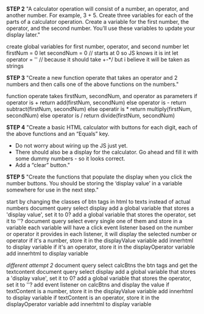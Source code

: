 **STEP 2**
"A  calculator operation will consist of a number, an operator, and another number. For example, 3 + 5. Create three variables for each of the parts of a calculator operation. Create a variable for the first number, the operator, and the second number. You’ll use these variables to update your display later."

create global variables for first number, operator, and second number
let firstNum = 0
let secondNum = 0 // starts at 0 so JS knows it is int
let operator = '' // because it should take +-*/ but i believe it will be taken as strings

**STEP 3**
"Create a new function operate that takes an operator and 2 numbers and then calls one of the above functions on the numbers."

function operate takes firstNum, secondNum, and operator as parameters
if operator is +
    return add(firstNum, secondNum)
else operator is -
    return subtract(firstNum, secondNum)
else operatir is *
    return multiply(firstNum, secondNum)
else operator is /
    return divide(firstNum, secondNum)

**STEP 4**
"Create a basic HTML calculator with buttons for each digit, each of the above functions and an “Equals” key.
- Do not worry about wiring up the JS just yet.
- There should also be a display for the calculator. Go ahead and fill it with some dummy numbers - so it looks correct.
- Add a “clear” button."

**STEP 5**
"Create the functions that populate the display when you click the number buttons. You should be storing the ‘display value’ in a variable somewhere for use in the next step."

start by changing the classes of btn tags in html to texts instead of actual numbers
document query select display
add a global variable that stores a 'display value', set it to 0?
add a global variable that stores the operator, set it to ''?
document query select every single one of them and store in a variable
each variable will have a click event listener based on the number or operator it provides
    in each listener, it will display the selected number or operator
    if it's a number, store it in the displayValue variable
        add innerhtml to display variable
    if it's an operator, store it in the displayOperator variable
        add innerhtml to display variable

*different attempt 2*
document query select calcBtns the btn tags and get the textcontent
document query select display
add a global variable that stores a 'display value', set it to 0?
add a global variable that stores the operator, set it to ''?
add event listener on calcBtns and display the value
    if textContent is a number, store it in the displayValue variable
        add innerhtml to display variable
    if textContent is an operator, store it in the displayOperator variable
        add innerhtml to display variable